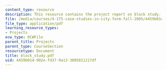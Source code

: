 ```yaml
---
content_type: resource
description: This resource contains the project report on block study.
file: /media/courses/4-175-case-studies-in-city-form-fall-2005/4459b01d902efd379a133885811217df_block_study.pdf
file_type: application/pdf
learning_resource_types:
- Projects
ocw_type: OCWFile
parent_title: Projects
parent_type: CourseSection
resourcetype: Document
title: block_study.pdf
uid: 4459b01d-902e-fd37-9a13-3885811217df
---
```

